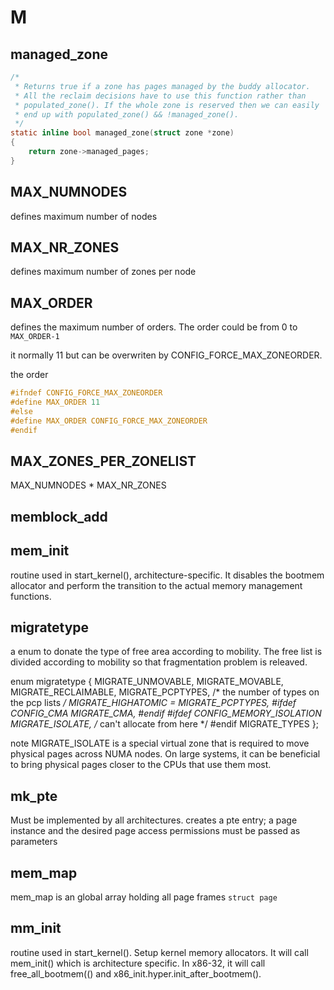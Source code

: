 # M


## managed_zone
```c
/*
 * Returns true if a zone has pages managed by the buddy allocator.
 * All the reclaim decisions have to use this function rather than
 * populated_zone(). If the whole zone is reserved then we can easily
 * end up with populated_zone() && !managed_zone().
 */
static inline bool managed_zone(struct zone *zone)
{
	return zone->managed_pages;
}
```

## MAX_NUMNODES
defines maximum number of nodes

## MAX_NR_ZONES
defines maximum number of zones per node

## MAX_ORDER
defines the maximum number of orders. The order could be from 0 to `MAX_ORDER-1`

it normally 11 but can be overwriten by CONFIG_FORCE_MAX_ZONEORDER.

the order 
```c
#ifndef CONFIG_FORCE_MAX_ZONEORDER
#define MAX_ORDER 11
#else
#define MAX_ORDER CONFIG_FORCE_MAX_ZONEORDER
#endif
```

## MAX_ZONES_PER_ZONELIST
MAX_NUMNODES * MAX_NR_ZONES

## memblock_add


## mem_init
routine used in start_kernel(), architecture-specific. It disables the bootmem allocator and perform the transition to the actual memory management functions.

## migratetype

a enum to donate the type of free area according to mobility. The free list is divided according to mobility so that fragmentation problem is releaved. 

enum migratetype {
	MIGRATE_UNMOVABLE,
	MIGRATE_MOVABLE,
	MIGRATE_RECLAIMABLE,
	MIGRATE_PCPTYPES,	/* the number of types on the pcp lists */
	MIGRATE_HIGHATOMIC = MIGRATE_PCPTYPES,
#ifdef CONFIG_CMA
	MIGRATE_CMA,
#endif
#ifdef CONFIG_MEMORY_ISOLATION
	MIGRATE_ISOLATE,	/* can't allocate from here */
#endif
	MIGRATE_TYPES
};


note MIGRATE_ISOLATE is a special virtual zone that is required to move physical pages across NUMA nodes. On large systems, it can be beneficial to bring physical pages closer to the CPUs that use them most. 


## mk_pte
Must be implemented by all architectures.
creates a pte entry; a page instance and the desired page access permissions must be passed as parameters

## mem_map
mem_map is an global array holding all page frames `struct page`

## mm_init
routine used in start_kernel(). Setup kernel memory allocators.
It will call mem_init() which is architecture specific. In x86-32, it will call free_all_bootmem(() and x86_init.hyper.init_after_bootmem().

